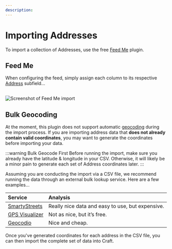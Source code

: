```yaml
---
description:
---
```


# Importing Addresses

To import a collection of Addresses, use the free [Feed Me](https://plugins.craftcms.com/feed-me) plugin.

## Feed Me

When configuring the feed, simply assign each column to its respective [Address](/address-field/) subfield...

<img class="dropshadow" :src="$withBase('/images/guides/feed-me.png')" alt="Screenshot of Feed Me import" style="max-width:586px; margin-top:16px;">

## Bulk Geocoding

At the moment, this plugin does not support automatic [geocoding](/geocoding/) during the import process. If you are importing address data that **does not already contain valid coordinates**, you may want to generate the coordinates before importing your data.

:::warning Bulk Geocode First
Before running the import, make sure you already have the latitude & longitude in your CSV. Otherwise, it will likely be a minor pain to generate each set of Address coordinates later.
:::

Assuming you are conducting the import via a CSV file, we recommend running the data through an external bulk lookup service. Here are a few examples...

| Service | Analysis
|:--------|:---------
| [SmartyStreets](https://smartystreets.com) | Really nice data and easy to use, but expensive.
| [GPS Visualizer](https://www.gpsvisualizer.com/geocoder/) | Not as nice, but it’s free.
| [Geocodio](https://www.geocod.io) | Nice and cheap.

Once you've generated coordinates for each address in the CSV file, you can then import the complete set of data into Craft.
